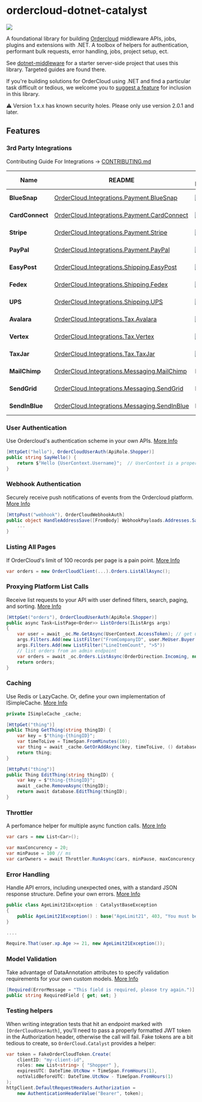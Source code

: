 # ordercloud-dotnet-catalyst

[![](https://img.shields.io/nuget/v/ordercloud-dotnet-catalyst.svg?maxAge=3600)](https://www.nuget.org/packages/ordercloud-dotnet-catalyst/)

A foundational library for building [Ordercloud](https://ordercloud.io/) middleware APIs, jobs, plugins and extensions with .NET. A toolbox of helpers for authentication, performant bulk requests, error handling, jobs, project setup, ect.    

See [dotnet-middleware](https://github.com/ordercloud-api/dotnet-middleware) for a starter server-side project that uses this library. Targeted guides are found there.

If you're building solutions for OrderCloud using .NET and find a particular task difficult or tedious, we welcome you to [suggest a feature](https://github.com/ordercloud-api/ordercloud-dotnet-catalyst/issues/new) for inclusion in this library. 

:warning: Version 1.x.x has known security holes. Please only use version 2.0.1 and later. 

## Features

### 3rd Party Integrations 

Contributing Guide For Integrations -> [CONTRIBUTING.md](./OrderCloud.Catalyst/Integrations/CONTRIBUTING.md)

| Name | README | Nuget Library | Contributed By | Interfaces |
| ------------- | ------------- | ------------- | ------------- | ------------- |
| **BlueSnap** | [OrderCloud.Integrations.Payment.BlueSnap](./OrderCloud.Integrations.Payment.BlueSnap) | [![](https://img.shields.io/nuget/v/OrderCloud.Integrations.Payment.BlueSnap.svg?maxAge=3600)](https://www.nuget.org/packages/OrderCloud.Integrations.Payment.BlueSnap) | OrderCloud Team | [`ICreditCardProcessor`](./OrderCloud.Catalyst/Integrations/Interfaces/ICreditCardProcessor.cs), [`ICreditCardSaver`](./OrderCloud.Catalyst/Integrations/Interfaces/ICreditCardSaver.cs)
| **CardConnect** | [OrderCloud.Integrations.Payment.CardConnect](./OrderCloud.Integrations.Payment.CardConnect) | [![](https://img.shields.io/nuget/v/OrderCloud.Integrations.Payment.CardConnect.svg?maxAge=3600)](https://www.nuget.org/packages/OrderCloud.Integrations.Payment.CardConnect) | OrderCloud Team | [`ICreditCardProcessor`](./OrderCloud.Catalyst/Integrations/Interfaces/ICreditCardProcessor.cs), [`ICreditCardSaver`](./OrderCloud.Catalyst/Integrations/Interfaces/ICreditCardSaver.cs)
| **Stripe** | [OrderCloud.Integrations.Payment.Stripe](./OrderCloud.Integrations.Payment.Stripe) | [![](https://img.shields.io/nuget/v/OrderCloud.Integrations.Payment.Stripe.svg?maxAge=3600)](https://www.nuget.org/packages/OrderCloud.Integrations.Payment.Stripe) | OrderCloud Team | [`ICreditCardProcessor`](./OrderCloud.Catalyst/Integrations/Interfaces/ICreditCardProcessor.cs), [`ICreditCardSaver`](./OrderCloud.Catalyst/Integrations/Interfaces/ICreditCardSaver.cs)
| **PayPal** | [OrderCloud.Integrations.Payment.PayPal](./OrderCloud.Integrations.Payment.PayPal) | [![](https://img.shields.io/nuget/v/OrderCloud.Integrations.Payment.PayPal.svg?maxAge=3600)](https://www.nuget.org/packages/OrderCloud.Integrations.Payment.PayPal) | OrderCloud Team | [`ICreditCardProcessor`](./OrderCloud.Catalyst/Integrations/Interfaces/ICreditCardProcessor.cs), [`ICreditCardSaver`](./OrderCloud.Catalyst/Integrations/Interfaces/ICreditCardSaver.cs)
| **EasyPost** | [OrderCloud.Integrations.Shipping.EasyPost](./OrderCloud.Integrations.Shipping.EasyPost) | [![](https://img.shields.io/nuget/v/OrderCloud.Integrations.Shipping.EasyPost.svg?maxAge=3600)](https://www.nuget.org/packages/OrderCloud.Integrations.Shipping.EasyPost) | OrderCloud Team | [`IShippingRatesCalculator`](./OrderCloud.Catalyst/Integrations/Interfaces/IShippingRatesCalculator.cs)
| **Fedex** | [OrderCloud.Integrations.Shipping.Fedex](./OrderCloud.Integrations.Shipping.Fedex) | [![](https://img.shields.io/nuget/v/OrderCloud.Integrations.Shipping.Fedex.svg?maxAge=3600)](https://www.nuget.org/packages/OrderCloud.Integrations.Shipping.Fedex) | OrderCloud Team | [`IShippingRatesCalculator`](./OrderCloud.Catalyst/Integrations/Interfaces/IShippingRatesCalculator.cs)
| **UPS** | [OrderCloud.Integrations.Shipping.UPS](./OrderCloud.Integrations.Shipping.UPS) | [![](https://img.shields.io/nuget/v/OrderCloud.Integrations.Shipping.UPS.svg?maxAge=3600)](https://www.nuget.org/packages/OrderCloud.Integrations.Shipping.UPS) | OrderCloud Team | [`IShippingRatesCalculator`](./OrderCloud.Catalyst/Integrations/Interfaces/IShippingRatesCalculator.cs)
| **Avalara** | [OrderCloud.Integrations.Tax.Avalara](./OrderCloud.Integrations.Tax.Avalara) | [![](https://img.shields.io/nuget/v/OrderCloud.Integrations.Tax.Avalara.svg?maxAge=3600)](https://www.nuget.org/packages/OrderCloud.Integrations.Tax.Avalara) | OrderCloud Team | [`ITaxCalculator`](./OrderCloud.Catalyst/Integrations/Interfaces/ITaxCalculator.cs), [`ITaxCodeProvider`](./OrderCloud.Catalyst/Integrations/Interfaces/ITaxCodeProvider.cs)
| **Vertex** | [OrderCloud.Integrations.Tax.Vertex](./OrderCloud.Integrations.Tax.Vertex) | [![](https://img.shields.io/nuget/v/OrderCloud.Integrations.Tax.Vertex.svg?maxAge=3600)](https://www.nuget.org/packages/OrderCloud.Integrations.Tax.Vertex) | OrderCloud Team | [`ITaxCalculator`](./OrderCloud.Catalyst/Integrations/Interfaces/ITaxCalculator.cs)
| **TaxJar** | [OrderCloud.Integrations.Tax.TaxJar](./OrderCloud.Integrations.Tax.TaxJar) | [![](https://img.shields.io/nuget/v/OrderCloud.Integrations.Tax.TaxJar.svg?maxAge=3600)](https://www.nuget.org/packages/OrderCloud.Integrations.Tax.TaxJar) | OrderCloud Team | [`ITaxCalculator`](./OrderCloud.Catalyst/Integrations/Interfaces/ITaxCalculator.cs), [`ITaxCodeProvider`](./OrderCloud.Catalyst/Integrations/Interfaces/ITaxCodeProvider.cs)
| **MailChimp** | [OrderCloud.Integrations.Messaging.MailChimp](./OrderCloud.Integrations.Messaging.MailChimp) | None | OrderCloud Team | [`ISingleEmailSender.cs`](./OrderCloud.Catalyst/Integrations/Interfaces/ISingleEmailSender.cs)
| **SendGrid** | [OrderCloud.Integrations.Messaging.SendGrid](./OrderCloud.Integrations.Messaging.SendGrid) | None | OrderCloud Team | [`ISingleEmailSender.cs`](./OrderCloud.Catalyst/Integrations/Interfaces/ISingleEmailSender.cs)
| **SendInBlue** | [OrderCloud.Integrations.Messaging.SendInBlue](./OrderCloud.Integrations.Messaging.SendInBlue) | None | OrderCloud Team | [`ISingleEmailSender.cs`](./OrderCloud.Catalyst/Integrations/Interfaces/ISingleEmailSender.cs)

### User Authentication

Use Ordercloud's authentication scheme in your own APIs. [More Info](./OrderCloud.Catalyst/Auth/UserAuth)

```c#
[HttpGet("hello"), OrderCloudUserAuth(ApiRole.Shopper)]
public string SayHello() {
    return $"Hello {UserContext.Username}";  // UserContext is a property on CatalystController
}
```

### Webhook Authentication

Securely receive push notifications of events from the Ordercloud platform. [More Info](./OrderCloud.Catalyst/Auth/WebhookAuth)

```c#
[HttpPost("webhook"), OrderCloudWebhookAuth]
public object HandleAddressSave([FromBody] WebhookPayloads.Addresses.Save<MyConfigData> payload) {
    ...
}
```

### Listing All Pages

If OrderCloud's limit of 100 records per page is a pain point. [More Info](./OrderCloud.Catalyst/DataMovement/ListAllAsync)

```c#
var orders = new OrderCloudClient(...).Orders.ListAllAsync();
```

### Proxying Platform List Calls

Receive list requests to your API with user defined filters, search, paging, and sorting. [More Info](./OrderCloud.Catalyst/Models/ListOptions)
```c#
[HttpGet("orders"), OrderCloudUserAuth(ApiRole.Shopper)]
public async Task<ListPage<Order>> ListOrders(IListArgs args)
{
    var user = await _oc.Me.GetAsync(UserContext.AccessToken); // get user details
    args.Filters.Add(new ListFilter("FromCompanyID", user.MeUser.Buyer.ID)) // filter using the user's buyer organization ID 
    args.Filters.Add(new ListFilter("LineItemCount", ">5"))
    // list orders from an admin endpoint
    var orders = await _oc.Orders.ListAsync(OrderDirection.Incoming, null, null, null, null, args); // apply list args with an extension version of ListAsync()
    return orders;
}
```

### Caching

Use Redis or LazyCache. Or, define your own implementation of ISimpleCache. [More Info](./OrderCloud.Catalyst/DataMovement/Caching)

```c#
private ISimpleCache _cache;

[HttpGet("thing")]
public Thing GetThing(string thingID) {
    var key = $"thing-{thingID}";
    var timeToLive = TimeSpan.FromMinutes(10);
    var thing = await _cache.GetOrAddAsync(key, timeToLive, () database.GetThing(thingID));
    return thing;
}

[HttpPut("thing")]
public Thing EditThing(string thingID) {
    var key = $"thing-{thingID}";
    await _cache.RemoveAsync(thingID);
    return await database.EditThing(thingID);
}
```

### Throttler

A perfomance helper for multiple async function calls. [More Info](./OrderCloud.Catalyst/DataMovement/Throttler)

```c# 
var cars = new List<Car>();

var maxConcurency = 20;
var minPause = 100 // ms
var carOwners = await Throttler.RunAsync(cars, minPause, maxConcurency, car => apiClient.GetCarOwner(car.ID);
```

### Error Handling

Handle API errors, including unexpected ones, with a standard JSON response structure. Define your own errors. [More Info](./OrderCloud.Catalyst/Errors)

```c#
public class AgeLimit21Exception : CatalystBaseException
{
    public AgeLimit21Exception() : base("AgeLimit21", 403, "You must be 21 years of age or older to buy this product.") { }
}

....

Require.That(user.xp.Age >= 21, new AgeLimit21Exception());
```

### Model Validation

Take advantage of DataAnnotation attributes to specify validation requirements for your own custom models. [More Info](./OrderCloud.Catalyst.TestApi/Controllers/ModelValidation)

```c#
[Required(ErrorMessage = "This field is required, please try again.")]
public string RequiredField { get; set; }
```

### Testing helpers

When writing integration tests that hit an endpoint marked with `[OrderCloudUserAuth]`, you'll need to pass a properly formatted JWT token in the Authorization header, otherwise the call will fail. Fake tokens are a bit tedious to create, so `OrderCloud.Catalyst` provides a helper: 

```c#
var token = FakeOrderCloudToken.Create(
    clientID: "my-client-id", 
    roles: new List<string> { "Shopper" },
    expiresUTC: DateTime.UtcNow + TimeSpan.FromHours(1),
    notValidBeforeUTC: DateTime.UtcNow - TimeSpan.FromHours(1)
);
httpClient.DefaultRequestHeaders.Authorization =
    new AuthenticationHeaderValue("Bearer", token);
```
